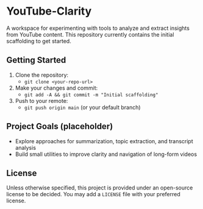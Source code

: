 YouTube-Clarity
================

A workspace for experimenting with tools to analyze and extract insights from YouTube content. This repository currently contains the initial scaffolding to get started.

Getting Started
---------------

1. Clone the repository:
   - `git clone <your-repo-url>`
2. Make your changes and commit:
   - `git add -A && git commit -m "Initial scaffolding"`
3. Push to your remote:
   - `git push origin main` (or your default branch)

Project Goals (placeholder)
--------------------------

- Explore approaches for summarization, topic extraction, and transcript analysis
- Build small utilities to improve clarity and navigation of long-form videos

License
-------

Unless otherwise specified, this project is provided under an open-source license to be decided. You may add a `LICENSE` file with your preferred license.


